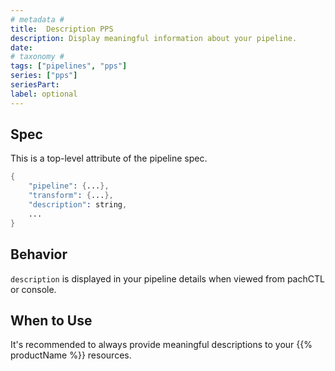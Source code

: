```yaml
---
# metadata # 
title:  Description PPS
description: Display meaningful information about your pipeline.
date: 
# taxonomy #
tags: ["pipelines", "pps"]
series: ["pps"]
seriesPart:
label: optional
---
```


## Spec 
This is a top-level attribute of the pipeline spec. 

```s
{
    "pipeline": {...},
    "transform": {...},
    "description": string,
    ...
}

```

## Behavior 

`description` is displayed in your pipeline details when viewed from pachCTL or console.

## When to Use

It's recommended to always provide meaningful descriptions to your {{% productName %}} resources.
